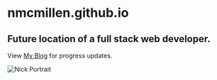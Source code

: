 # nmcmillen.github.io
## Future location of a full stack web developer.

View [My Blog](https://nmcmillen.github.io/blog) for progress updates.

![Nick Portrait](https://user-images.githubusercontent.com/91640914/151585833-c2baedf3-d098-417a-a603-d007fdf3583b.JPG)
